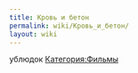 ```yaml
---
title: Кровь и бетон
permalink: wiki/Кровь_и_бетон/
layout: wiki
---
```


ублюдок [Категория:Фильмы](Категория:Фильмы "wikilink")
